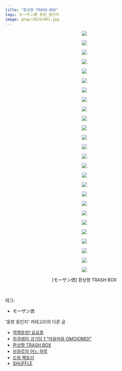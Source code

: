 ```yaml
---
title: "환상향 TRASH BOX"
tags: モーザン倶 동방_동인지
image: ghap/2819/001.jpg
---
```

<div class="article">
<p style="text-align: center; clear: none; float: none;"><img src="{{ site.nasurl }}/ghap/2819/001.jpg"/></p>
<p style="text-align: center; clear: none; float: none;"><img src="{{ site.nasurl }}/ghap/2819/002.jpg"/></p>
<p style="text-align: center; clear: none; float: none;"><img src="{{ site.nasurl }}/ghap/2819/003.jpg"/></p>
<p style="text-align: center; clear: none; float: none;"><img src="{{ site.nasurl }}/ghap/2819/004.jpg"/></p>
<p style="text-align: center; clear: none; float: none;"><img src="{{ site.nasurl }}/ghap/2819/005.jpg"/></p>
<p style="text-align: center; clear: none; float: none;"><img src="{{ site.nasurl }}/ghap/2819/006.jpg"/></p>
<p style="text-align: center; clear: none; float: none;"><img src="{{ site.nasurl }}/ghap/2819/007.jpg"/></p>
<p style="text-align: center; clear: none; float: none;"><img src="{{ site.nasurl }}/ghap/2819/008.jpg"/></p>
<p style="text-align: center; clear: none; float: none;"><img src="{{ site.nasurl }}/ghap/2819/009.jpg"/></p>
<p style="text-align: center; clear: none; float: none;"><img src="{{ site.nasurl }}/ghap/2819/010.jpg"/></p>
<p style="text-align: center; clear: none; float: none;"><img src="{{ site.nasurl }}/ghap/2819/011.jpg"/></p>
<p style="text-align: center; clear: none; float: none;"><img src="{{ site.nasurl }}/ghap/2819/012.jpg"/></p>
<p style="text-align: center; clear: none; float: none;"><img src="{{ site.nasurl }}/ghap/2819/013.jpg"/></p>
<p style="text-align: center; clear: none; float: none;"><img src="{{ site.nasurl }}/ghap/2819/014.jpg"/></p>
<p style="text-align: center; clear: none; float: none;"><img src="{{ site.nasurl }}/ghap/2819/015.jpg"/></p>
<p style="text-align: center; clear: none; float: none;"><img src="{{ site.nasurl }}/ghap/2819/016.jpg"/></p>
<p style="text-align: center; clear: none; float: none;"><img src="{{ site.nasurl }}/ghap/2819/017.jpg"/></p>
<p style="text-align: center; clear: none; float: none;"><img src="{{ site.nasurl }}/ghap/2819/018.jpg"/></p>
<p style="text-align: center; clear: none; float: none;"><img src="{{ site.nasurl }}/ghap/2819/019.jpg"/></p>
<p style="text-align: center; clear: none; float: none;"><img src="{{ site.nasurl }}/ghap/2819/020.jpg"/></p>
<p style="text-align: center; clear: none; float: none;"><img src="{{ site.nasurl }}/ghap/2819/021.jpg"/></p>
<p style="text-align: center; clear: none; float: none;"><img src="{{ site.nasurl }}/ghap/2819/022.jpg"/></p>
<p style="text-align: center; clear: none; float: none;"><img src="{{ site.nasurl }}/ghap/2819/023.jpg"/></p>
<p style="text-align: center; clear: none; float: none;"><img src="{{ site.nasurl }}/ghap/2819/024.jpg"/></p>
<p style="text-align: center; clear: none; float: none;"><img src="{{ site.nasurl }}/ghap/2819/025.jpg"/></p>
<p style="text-align: center; clear: none; float: none;"><img src="{{ site.nasurl }}/ghap/2819/026.jpg"/></p>
<p style="text-align: center; clear: none; float: none;">[モーザン倶] 환상향 TRASH BOX</p>
<p><br/></p>
</div><div class="tagTrail">
<p>태그: </p>
<ul>
<li>モーザン倶</li>
</ul>
</div><div class="another">
<p>'동방 동인지' 카테고리의 다른 글</p>
<ul>
<li><a href="/2016-12-03-ghap_2821">역행동방! 요요몽</a></li>
<li><a href="/2016-12-03-ghap_2820">하쿠레이 괴기담 1 “마음마음 OMOIOMOI”</a></li>
<li><a href="/2016-12-03-ghap_2819">환상향 TRASH BOX</a></li>
<li><a href="/2016-12-03-ghap_2818">브와르의 어느 하루</a></li>
<li><a href="/2016-12-02-ghap_2816">드림 팩토리</a></li>
<li><a href="/2016-12-02-ghap_2815">SHUFFLE</a></li>
</ul>
</div><div class="cb_module cb_fluid">
<div class="cb_wrt cb_profile">
</div><!-- commentList close -->
</div>